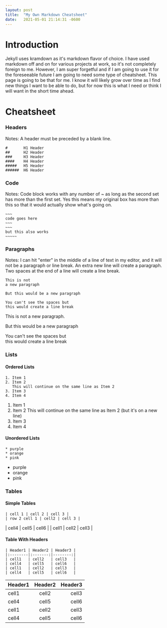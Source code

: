```yaml
---
layout: post
title:  "My Own Markdown Cheatsheet"
date:   2021-05-01 21:14:31 -0600
---
```

# Introduction

Jekyll uses kramdown as it's markdown flavor of choice.  I have used markdown off
and on for various projects at work, so it's not completely foreign to me.  However,
I am super forgetful and if I am going to use it for the foreseeable future I am
going to need some type of cheatsheet.  This page is going to be that for me.  I
know it will likely grow over time as I find new things I want to be able to do,
but for now this is what I need or think I will want in the short time ahead.

# Cheatsheet

### Headers

Notes: A header must be preceded by a blank line.

~~~
#       H1 Header
##      H2 Header
###     H3 Header
####    H4 Header
#####   H5 Header
######  H6 Header
~~~

### Code

Notes: Code block works with any number of ~ as long as the second set has more
than the first set.  Yes this means my original box has more than this so that
it would actually show what's going on.
~~~~~~
~~~
code goes here
~~~
~~~
but this also works
~~~~~
~~~~~~

### Paragraphs

Notes: I can hit "enter" in the middle of a line of text in my editor, and it will
not be a paragraph or line break.  An extra new line will create a paragraph.
Two spaces at the end of a line will create a line break.

~~~~
This is not
a new paragraph

But this would be a new paragraph

You can't see the spaces but  
this would create a line break
~~~~

This is not
a new paragraph.

But this would be a new paragraph

You can't see the spaces but  
this would create a line break

### Lists

#### Ordered Lists

~~~
1. Item 1
2. Item 2
   This will continue on the same line as Item 2
3. Item 3
4. Item 4
~~~
1. Item 1
2. Item 2
   This will continue on the same line as Item 2 (but it's on a new line)
3. Item 3
4. Item 4

#### Unordered Lists

~~~
* purple
* orange
* pink
~~~
* purple
* orange
* pink

### Tables

#### Simple Tables

~~~
| cell 1 | cell 2 | cell 3 |
| row 2 cell 1 | cell2 | cell 3 |
~~~

| cell4   | cell5   | cell6   |
| cell1   | cell2   | cell3   |

#### Table With Headers

~~~
| Header1 | Header2 | Header3 |
|:--------|:-------:|--------:|
| cell1   | cell2   | cell3   |
| cell4   | cell5   | cell6   |
| cell1   | cell2   | cell3   |
| cell4   | cell5   | cell6   |
~~~

| Header1 | Header2 | Header3 |
|:--------|:-------:|--------:|
| cell1   | cell2   | cell3   |
| cell4   | cell5   | cell6   |
| cell1   | cell2   | cell3   |
| cell4   | cell5   | cell6   |